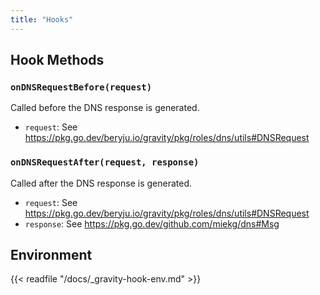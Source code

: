 ```yaml
---
title: "Hooks"
---
```


## Hook Methods

### `onDNSRequestBefore(request)`

Called before the DNS response is generated.

- `request`: See https://pkg.go.dev/beryju.io/gravity/pkg/roles/dns/utils#DNSRequest

### `onDNSRequestAfter(request, response)`

Called after the DNS response is generated.

- `request`: See https://pkg.go.dev/beryju.io/gravity/pkg/roles/dns/utils#DNSRequest
- `response`: See https://pkg.go.dev/github.com/miekg/dns#Msg

## Environment

{{< readfile "/docs/_gravity-hook-env.md" >}}
